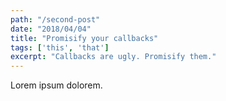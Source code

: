 ```yaml
---
path: "/second-post"
date: "2018/04/04"
title: "Promisify your callbacks"
tags: ['this', 'that']
excerpt: "Callbacks are ugly. Promisify them."
---
```


Lorem ipsum dolorem.

